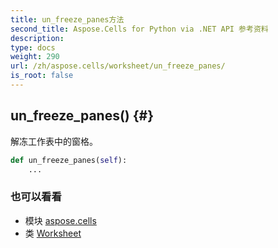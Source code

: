 ```yaml
---
title: un_freeze_panes方法
second_title: Aspose.Cells for Python via .NET API 参考资料
description:
type: docs
weight: 290
url: /zh/aspose.cells/worksheet/un_freeze_panes/
is_root: false
---
```

##  un_freeze_panes() {#}
解冻工作表中的窗格。



```python
def un_freeze_panes(self):
    ...
```





### 也可以看看
* 模块 [aspose.cells](../../)
* 类 [Worksheet](/cells/python-net/zh/aspose.cells/worksheet)
